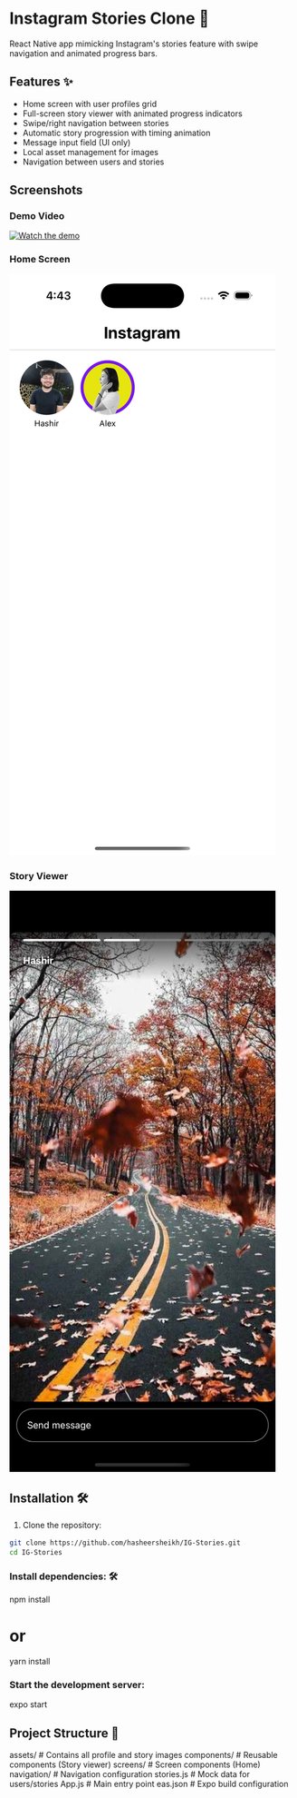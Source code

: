 # Instagram Stories Clone 📸

React Native app mimicking Instagram's stories feature with swipe navigation and animated progress bars.

## Features ✨

- Home screen with user profiles grid
- Full-screen story viewer with animated progress indicators
- Swipe/right navigation between stories
- Automatic story progression with timing animation
- Message input field (UI only)
- Local asset management for images
- Navigation between users and stories

## Screenshots

### Demo Video
[![Watch the demo](screenshots/demo-thumb.png)](https://youtu.be/your-video-id)

### Home Screen
![Home Screen](screenshots/home-screen.png)

### Story Viewer
![Story Viewer](screenshots/story-view.png)

## Installation 🛠️
1. Clone the repository:
```bash
git clone https://github.com/hasheersheikh/IG-Stories.git
cd IG-Stories
```
### Install dependencies: 🛠️
npm install
# or
yarn install

### Start the development server:
expo start

## Project Structure 📂
assets/          # Contains all profile and story images
components/      # Reusable components (Story viewer)
screens/         # Screen components (Home)
navigation/      # Navigation configuration
stories.js       # Mock data for users/stories
App.js           # Main entry point
eas.json         # Expo build configuration

